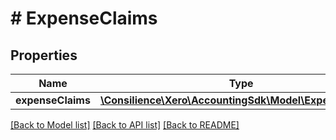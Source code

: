 # # ExpenseClaims

## Properties

Name | Type | Description | Notes
------------ | ------------- | ------------- | -------------
**expenseClaims** | [**\Consilience\Xero\AccountingSdk\Model\ExpenseClaim[]**](ExpenseClaim.md) |  | [optional] 

[[Back to Model list]](../../README.md#documentation-for-models) [[Back to API list]](../../README.md#documentation-for-api-endpoints) [[Back to README]](../../README.md)


